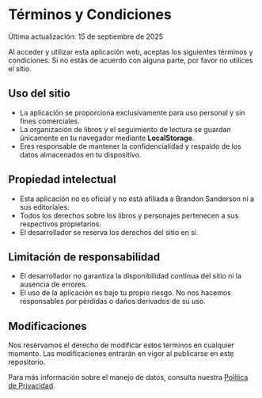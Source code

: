 # Términos y Condiciones

Última actualización: 15 de septiembre de 2025

Al acceder y utilizar esta aplicación web, aceptas los siguientes términos y condiciones. Si no estás de acuerdo con alguna parte, por favor no utilices el sitio.

## Uso del sitio

- La aplicación se proporciona exclusivamente para uso personal y sin fines comerciales.
- La organización de libros y el seguimiento de lectura se guardan únicamente en tu navegador mediante **LocalStorage**.
- Eres responsable de mantener la confidencialidad y respaldo de los datos almacenados en tu dispositivo.

## Propiedad intelectual

- Esta aplicación no es oficial y no está afiliada a Brandon Sanderson ni a sus editoriales.
- Todos los derechos sobre los libros y personajes pertenecen a sus respectivos propietarios.
- El desarrollador se reserva los derechos del sitio en sí.

## Limitación de responsabilidad

- El desarrollador no garantiza la disponibilidad continua del sitio ni la ausencia de errores.
- El uso de la aplicación es bajo tu propio riesgo. No nos hacemos responsables por pérdidas o daños derivados de su uso.

## Modificaciones

Nos reservamos el derecho de modificar estos términos en cualquier momento. Las modificaciones entrarán en vigor al publicarse en este repositorio.

Para más información sobre el manejo de datos, consulta nuestra [Política de Privacidad](POLITICA_DE_PRIVACIDAD.md).

